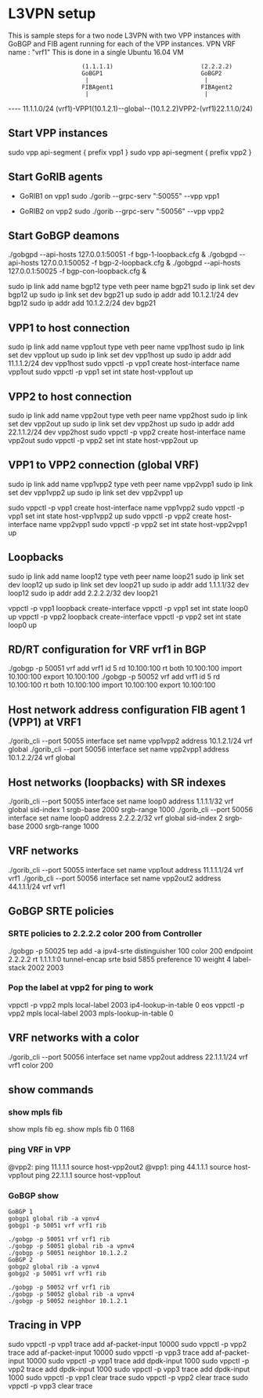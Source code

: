 # L3VPN setup 

This is sample steps for a two node L3VPN with two VPP instances with GoBGP and FIB agent running for each of the VPP instances.
VPN VRF name : "vrf1"
This is done in a single Ubuntu 16.04 VM 

                         (1.1.1.1)                         (2.2.2.2)
                         GoBGP1                            GoBGP2
                          |                                 |			 
                         FIBAgent1                         FIBAgent2
                          |                                 |			 
 ---- 11.1.1.0/24 (vrf1)-VPP1(10.1.2.1)--global--(10.1.2.2)VPP2-(vrf1)22.1.1.0/24)
	                 


## Start VPP instances

sudo vpp api-segment { prefix vpp1 }
sudo vpp api-segment { prefix vpp2 }

## Start GoRIB agents

- GoRIB1 on vpp1
sudo ./gorib --grpc-serv ":50055" --vpp vpp1

- GoRIB2 on vpp2
sudo ./gorib --grpc-serv ":50056" --vpp vpp2

## Start GoBGP deamons

./gobgpd --api-hosts 127.0.0.1:50051 -f bgp-1-loopback.cfg &
./gobgpd --api-hosts 127.0.0.1:50052 -f bgp-2-loopback.cfg &
./gobgpd --api-hosts 127.0.0.1:50025 -f bgp-con-loopback.cfg &


sudo ip link add name bgp12 type veth peer name bgp21
sudo ip link set dev bgp12 up
sudo ip link set dev bgp21 up
sudo ip addr add 10.1.2.1/24 dev bgp12
sudo ip addr add 10.1.2.2/24 dev bgp21


## VPP1 to host connection

sudo ip link add name vpp1out type veth peer name vpp1host
sudo ip link set dev vpp1out up
sudo ip link set dev vpp1host up
sudo ip addr add 11.1.1.2/24 dev vpp1host
sudo vppctl -p vpp1 create host-interface name vpp1out
sudo vppctl -p vpp1 set int state host-vpp1out up


## VPP2 to host connection

sudo ip link add name vpp2out type veth peer name vpp2host
sudo ip link set dev vpp2out up
sudo ip link set dev vpp2host up
sudo ip addr add 22.1.1.2/24 dev vpp2host
sudo vppctl -p vpp2 create host-interface name vpp2out
sudo vppctl -p vpp2 set int state host-vpp2out up


## VPP1 to VPP2 connection (global VRF)

sudo ip link add name vpp1vpp2 type veth peer name vpp2vpp1
sudo ip link set dev vpp1vpp2 up
sudo ip link set dev vpp2vpp1 up

sudo vppctl -p vpp1 create host-interface name vpp1vpp2
sudo vppctl -p vpp1 set int state host-vpp1vpp2 up
sudo vppctl -p vpp2 create host-interface name vpp2vpp1
sudo vppctl -p vpp2 set int state host-vpp2vpp1 up

## Loopbacks 

sudo ip link add name loop12 type veth peer name loop21
sudo ip link set dev loop12 up
sudo ip link set dev loop21 up
sudo ip addr add 1.1.1.1/32 dev loop12
sudo ip addr add 2.2.2.2/32 dev loop21

vppctl -p vpp1 loopback create-interface
vppctl -p vpp1 set int state loop0 up
vppctl -p vpp2 loopback create-interface
vppctl -p vpp2 set int state loop0 up


## RD/RT configuration for VRF vrf1 in BGP

./gobgp -p 50051 vrf add vrf1 id 5 rd 10.100:100 rt both 10.100:100 import 10.100:100 export 10.100:100
./gobgp -p 50052 vrf add vrf1 id 5 rd 10.100:100 rt both 10.100:100 import 10.100:100 export 10.100:100


## Host network address configuration FIB agent 1 (VPP1) at VRF1
./gorib_cli  --port 50055 interface set name vpp1vpp2 address 10.1.2.1/24 vrf global
./gorib_cli  --port 50056 interface set name vpp2vpp1 address 10.1.2.2/24 vrf global

## Host networks (loopbacks) with SR indexes

./gorib_cli  --port 50055 interface set name loop0 address 1.1.1.1/32 vrf global sid-index 1 srgb-base 2000 srgb-range 1000
./gorib_cli  --port 50056 interface set name loop0 address 2.2.2.2/32 vrf global  sid-index 2 srgb-base 2000 srgb-range 1000

## VRF networks

./gorib_cli  --port 50055 interface set name vpp1out address 11.1.1.1/24 vrf vrf1
./gorib_cli  --port 50056 interface set name vpp2out2 address 44.1.1.1/24 vrf vrf1 

## GoBGP SRTE policies


### SRTE policies to 2.2.2.2 color 200 from Controller

./gobgp -p 50025 tep add -a ipv4-srte distinguisher 100 color 200 endpoint 2.2.2.2 rt 1.1.1.1:0  tunnel-encap srte bsid 5855 preference 10 weight 4 label-stack 2002 2003 

### Pop the label at vpp2 for ping to work
vppctl -p vpp2 mpls local-label 2003 ip4-lookup-in-table 0 eos
vppctl -p vpp2 mpls local-label 2003 mpls-lookup-in-table 0

## VRF networks with a color

./gorib_cli  --port 50056 interface set name vpp2out address 22.1.1.1/24 vrf vrf1 color 200


## show commands

### show mpls fib
show mpls fib <table>  <label>
eg. show mpls fib 0 1168

### ping VRF in VPP
@vpp2: 
	ping 11.1.1.1 source host-vpp2out2
@vpp1: 
	ping 44.1.1.1 source host-vpp1out
	ping 22.1.1.1 source host-vpp1out

### GoBGP show
    GoBGP 1
	gobgp1 global rib -a vpnv4
	gobgp1 -p 50051 vrf vrf1 rib 

	./gobgp -p 50051 vrf vrf1 rib 
	./gobgp -p 50051 global rib -a vpnv4
	./gobgp -p 50051 neighbor 10.1.2.2
    GoBGP 2
	gobgp2 global rib -a vpnv4
	gobgp2 -p 50051 vrf vrf1 rib 

	./gobgp -p 50052 vrf vrf1 rib
	./gobgp -p 50052 global rib -a vpnv4
	./gobgp -p 50052 neighbor 10.1.2.1




## Tracing in VPP

sudo vppctl -p vpp1 trace add af-packet-input 10000
sudo vppctl -p vpp2 trace add af-packet-input 10000
sudo vppctl -p vpp3 trace add af-packet-input 10000
sudo vppctl -p vpp1 trace add dpdk-input 1000
sudo vppctl -p vpp2 trace add dpdk-input 1000
sudo vppctl -p vpp3 trace add dpdk-input 1000
sudo vppctl -p vpp1 clear trace
sudo vppctl -p vpp2 clear trace
sudo vppctl -p vpp3 clear trace

